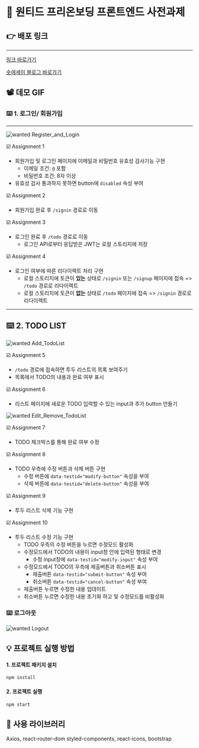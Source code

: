 # 🚩 원티드 프리온보딩 프론트엔드 사전과제

## 👉 배포 링크
---
[링크 바로가기](https://jiwonmik.github.io/wanted-pre-onboarding-frontend)

[숏에세이 블로그 바로가기](https://velog.io/@limelimejiwon/%EC%9B%90%ED%8B%B0%EB%93%9C-%ED%94%84%EB%A6%AC%EC%98%A8%EB%B3%B4%EB%94%A9-%EC%9D%B8%ED%84%B4%EC%8B%AD-%EC%88%8F%EC%97%90%EC%84%B8%EC%9D%B4)

## 📽️ 데모 GIF

### ⌨️ 1. 로그인/ 회원가입
---
![wanted Register_and_Login](https://user-images.githubusercontent.com/59993029/220260309-bb56c8e2-c259-4b55-8a4f-257e38b9c675.gif)

☑️ Assignment 1
- 회원가입 및 로그인 페이지에 이메일과 비밀번호 유효성 검사기능 구현
    - 이메일 조건: `@` 포함
    - 비밀번호 조건: 8자 이상
- 유효성 검사 통과하지 못하면 button에 `disabled` 속성 부여

☑️ Assignment 2
- 회원가입 완료 후 `/signin` 경로로 이동

☑️ Assignment 3
- 로그인 완료 후 `/todo` 경로로 이동
    - 로그인 API로부터 응답받은 JWT는 로컬 스토리지에 저장

☑️ Assignment 4
- 로그인 여부에 따른 리다이렉트 처리 구현
    - 로컬 스토리지에 토큰이 **있는** 상태로 `/signin` 또는 `/signup` 페이지에 접속 => `/todo` 경로로 리다이렉트
    - 로컬 스토리지에 토큰이 **없는** 상태로 `/todo` 페이지에 접속 => `/signin` 경로로 리다이렉트
---
## ⌨️ 2. TODO LIST
![wanted Add_TodoList](https://user-images.githubusercontent.com/59993029/220260932-4ca5dc98-af46-4ac9-93a6-f5af2c7fb5cf.gif)

☑️ Assignment 5
- `/todo` 경로에 접속하면 투두 리스트의 목록 보여주기
- 목록에서 TODO의 내용과 완료 여부 표시

☑️ Assignment 6
- 리스트 페이지에 새로운 TODO 입력할 수 있는 input과 추가 button 만들기

![wanted Edit_Remove_TodoList](https://user-images.githubusercontent.com/59993029/220260336-f288dedf-4b06-49fa-9d75-31b99821bdd0.gif)

☑️ Assignment 7
- TODO 체크박스를 통해 완료 여부 수정

☑️ Assignment 8
- TODO 우측에 수정 버튼과 삭제 버튼 구현
    - 수정 버튼에 `data-testid="modify-button"` 속성을 부여
    - 삭제 버튼에 `data-testid="delete-button"` 속성을 부여

☑️ Assignment 9
- 투두 리스트 삭제 기능 구현

☑️ Assignment 10
- 투두 리스트 수정 기능 구현
    - TODO 우측의 수정 버튼을 누르면 수정모드 활성화
    - 수정모드에서 TODO의 내용이 input창 안에 입력된 형태로 변경
        - 수정 input창에 `data-testid="modify-input"` 속성 부여
    - 수정모드에서 TODO의 우측에 제출버튼과 취소버튼 표시
        - 제출버튼  `data-testid="submit-button"` 속성 부여
        - 취소버튼 `data-testid="cancel-button"` 속성 부여
    - 제출버튼 누르면 수정한 내용 업데이트
    - 취소버튼 누르면 수정한 내용 초기화 하고 및 수정모드를 비활성화

### ⌨️ 로그아웃
![wanted Logout](https://user-images.githubusercontent.com/59993029/218029019-4e2392e7-5eb8-43b9-86bc-d88675f1164f.gif)



## 💡 프로젝트 실행 방법
#### 1. 프로젝트 패키지 설치
```
npm install
```
#### 2. 프로젝트 실행
```
npm start
```

## 📂 사용 라이브러리
Axios, react-router-dom
styled-components, react-icons, bootstrap

